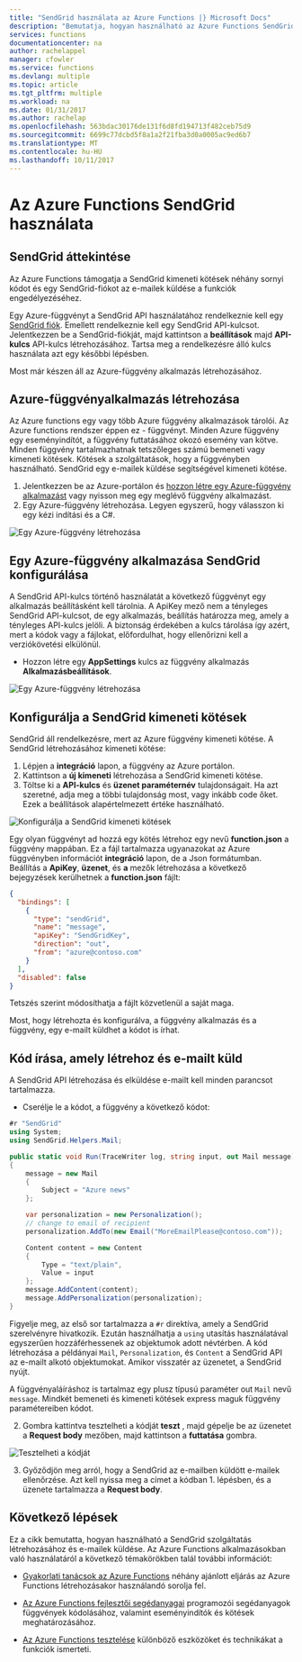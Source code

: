 ```yaml
---
title: "SendGrid használata az Azure Functions |} Microsoft Docs"
description: "Bemutatja, hogyan használható az Azure Functions SendGrid"
services: functions
documentationcenter: na
author: rachelappel
manager: cfowler
ms.service: functions
ms.devlang: multiple
ms.topic: article
ms.tgt_pltfrm: multiple
ms.workload: na
ms.date: 01/31/2017
ms.author: rachelap
ms.openlocfilehash: 563bdac30176de131f6d8fd194713f482ceb75d9
ms.sourcegitcommit: 6699c77dcbd5f8a1a2f21fba3d0a0005ac9ed6b7
ms.translationtype: MT
ms.contentlocale: hu-HU
ms.lasthandoff: 10/11/2017
---
```

# <a name="how-to-use-sendgrid-in-azure-functions"></a>Az Azure Functions SendGrid használata

## <a name="sendgrid-overview"></a>SendGrid áttekintése

Az Azure Functions támogatja a SendGrid kimeneti kötések néhány sornyi kódot és egy SendGrid-fiókot az e-mailek küldése a funkciók engedélyezéséhez.

Egy Azure-függvényt a SendGrid API használatához rendelkeznie kell egy [SendGrid fiók](http://SendGrid.com). Emellett rendelkeznie kell egy SendGrid API-kulcsot. Jelentkezzen be a SendGrid-fiókját, majd kattintson a **beállítások** majd **API-kulcs** API-kulcs létrehozásához. Tartsa meg a rendelkezésre álló kulcs használata azt egy későbbi lépésben.

Most már készen áll az Azure-függvény alkalmazás létrehozásához.

## <a name="create-an-azure-function-app"></a>Azure-függvényalkalmazás létrehozása 

Az Azure functions egy vagy több Azure függvény alkalmazások tárolói. Az Azure functions rendszer éppen ez - függvényt. Minden Azure függvény egy eseményindítót, a függvény futtatásához okozó esemény van kötve.
Minden függvény tartalmazhatnak tetszőleges számú bemeneti vagy kimeneti kötések. Kötések a szolgáltatások, hogy a függvényben használható. SendGrid egy e-mailek küldése segítségével kimeneti kötése. 

1. Jelentkezzen be az Azure-portálon és [hozzon létre egy Azure-függvény alkalmazást](https://docs.microsoft.com/azure/azure-functions/functions-create-first-azure-function) vagy nyisson meg egy meglévő függvény alkalmazást. 
2. Egy Azure-függvény létrehozása. Legyen egyszerű, hogy válasszon ki egy kézi indítási és a C#. 

 ![Egy Azure-függvény létrehozása](./media/functions-how-to-use-sendgrid/functions-new-function-manual-trigger-page.png)

## <a name="configure-sendgrid-for-use-in-an-azure-function-app"></a>Egy Azure-függvény alkalmazása SendGrid konfigurálása

A SendGrid API-kulcs történő használatát a következő függvényt egy alkalmazás beállításként kell tárolnia. A ApiKey mező nem a tényleges SendGrid API-kulcsot, de egy alkalmazás, beállítás határozza meg, amely a tényleges API-kulcs jelöli. A biztonság érdekében a kulcs tárolása így azért, mert a kódok vagy a fájlokat, előfordulhat, hogy ellenőrizni kell a verziókövetési elkülönül.

- Hozzon létre egy **AppSettings** kulcs az függvény alkalmazás **Alkalmazásbeállítások**.

 ![Egy Azure-függvény létrehozása](./media/functions-how-to-use-sendgrid/functions-configure-sendgrid-api-key-app-settings.png)

## <a name="configure-sendgrid-output-bindings"></a>Konfigurálja a SendGrid kimeneti kötések

SendGrid áll rendelkezésre, mert az Azure függvény kimeneti kötése. A SendGrid létrehozásához kimeneti kötése:

1. Lépjen a **integráció** lapon, a függvény az Azure portálon.
2. Kattintson a **új kimeneti** létrehozása a SendGrid kimeneti kötése.
3. Töltse ki a **API-kulcs** és **üzenet paraméternév** tulajdonságait. Ha azt szeretné, adja meg a többi tulajdonság most, vagy inkább code őket. Ezek a beállítások alapértelmezett értéke használható.

 ![Konfigurálja a SendGrid kimeneti kötések](./media/functions-how-to-use-sendgrid/functions-configure-sendgrid-output-bindings.png)

Egy olyan függvényt ad hozzá egy kötés létrehoz egy nevű **function.json** a függvény mappában. Ez a fájl tartalmazza ugyanazokat az Azure függvényben információt **integráció** lapon, de a Json formátumban. Beállítás a **ApiKey**, **üzenet**, és **a** mezők létrehozása a következő bejegyzések kerülhetnek a **function.json** fájlt: 

```json
{
  "bindings": [    
    {
      "type": "sendGrid",
      "name": "message",
      "apiKey": "SendGridKey",
      "direction": "out",
      "from": "azure@contoso.com"
    }
  ],
  "disabled": false
}
```

Tetszés szerint módosíthatja a fájlt közvetlenül a saját maga.

Most, hogy létrehozta és konfigurálva, a függvény alkalmazás és a függvény, egy e-mailt küldhet a kódot is írhat.

## <a name="write-code-that-creates-and-sends-email"></a>Kód írása, amely létrehoz és e-mailt küld

A SendGrid API létrehozása és elküldése e-mailt kell minden parancsot tartalmazza.  

- Cserélje le a kódot, a függvény a következő kódot:

```cs
#r "SendGrid"
using System;
using SendGrid.Helpers.Mail;

public static void Run(TraceWriter log, string input, out Mail message)
{
    message = new Mail
    {        
        Subject = "Azure news"          
    };

    var personalization = new Personalization();
    // change to email of recipient
    personalization.AddTo(new Email("MoreEmailPlease@contoso.com"));   

    Content content = new Content
    {
        Type = "text/plain",
        Value = input
    };
    message.AddContent(content);
    message.AddPersonalization(personalization);
}
```

Figyelje meg, az első sor tartalmazza a ```#r``` direktíva, amely a SendGrid szerelvényre hivatkozik. Ezután használhatja a ```using``` utasítás használatával egyszerűen hozzáférhessenek az objektumok adott névtérben. A kód létrehozása a példányai ```Mail```, ```Personalization```, és ```Content``` a SendGrid API az e-mailt alkotó objektumokat. Amikor visszatér az üzenetet, a SendGrid nyújt. 

A függvényaláíráshoz is tartalmaz egy plusz típusú paraméter out ```Mail``` nevű ```message```. Mindkét bemeneti és kimeneti kötések express maguk függvény paramétereiben kódot. 

2. Gombra kattintva tesztelheti a kódját **teszt** , majd gépelje be az üzenetet a **Request body** mezőben, majd kattintson a **futtatása** gombra.

 ![Tesztelheti a kódját](./media/functions-how-to-use-sendgrid/functions-develop-test-sendgrid.png)

3. Győződjön meg arról, hogy a SendGrid az e-mailben küldött e-mailek ellenőrzése. Azt kell nyissa meg a címet a kódban 1. lépésben, és a üzenete tartalmazza a **Request body**.

## <a name="next-steps"></a>Következő lépések
Ez a cikk bemutatta, hogyan használható a SendGrid szolgáltatás létrehozásához és e-mailek küldése. Az Azure Functions alkalmazásokban való használatáról a következő témakörökben talál további információt: 

- [Gyakorlati tanácsok az Azure Functions](functions-best-practices.md) néhány ajánlott eljárás az Azure Functions létrehozásakor használandó sorolja fel.

- [Az Azure Functions fejlesztői segédanyagai](functions-reference.md) programozói segédanyagok függvények kódolásához, valamint eseményindítók és kötések meghatározásához.

- [Az Azure Functions tesztelése](functions-test-a-function.md) különböző eszközöket és technikákat a funkciók ismerteti.
